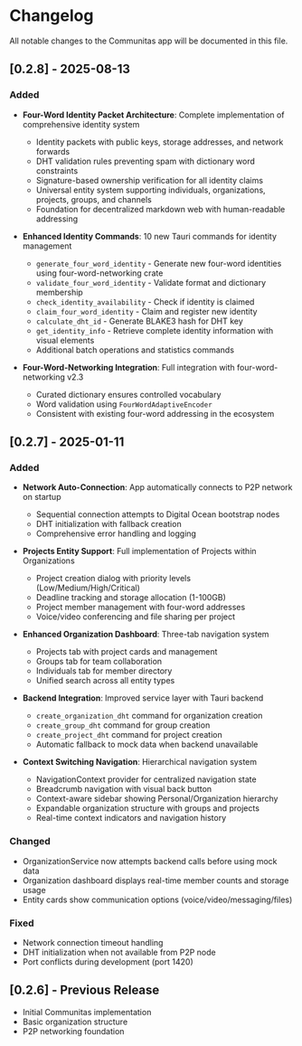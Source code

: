# Changelog

All notable changes to the Communitas app will be documented in this file.

## [0.2.8] - 2025-08-13

### Added
- **Four-Word Identity Packet Architecture**: Complete implementation of comprehensive identity system
  - Identity packets with public keys, storage addresses, and network forwards  
  - DHT validation rules preventing spam with dictionary word constraints
  - Signature-based ownership verification for all identity claims
  - Universal entity system supporting individuals, organizations, projects, groups, and channels
  - Foundation for decentralized markdown web with human-readable addressing
  
- **Enhanced Identity Commands**: 10 new Tauri commands for identity management
  - `generate_four_word_identity` - Generate new four-word identities using four-word-networking crate
  - `validate_four_word_identity` - Validate format and dictionary membership
  - `check_identity_availability` - Check if identity is claimed
  - `claim_four_word_identity` - Claim and register new identity
  - `calculate_dht_id` - Generate BLAKE3 hash for DHT key
  - `get_identity_info` - Retrieve complete identity information with visual elements
  - Additional batch operations and statistics commands

- **Four-Word-Networking Integration**: Full integration with four-word-networking v2.3
  - Curated dictionary ensures controlled vocabulary
  - Word validation using `FourWordAdaptiveEncoder`
  - Consistent with existing four-word addressing in the ecosystem

## [0.2.7] - 2025-01-11

### Added
- **Network Auto-Connection**: App automatically connects to P2P network on startup
  - Sequential connection attempts to Digital Ocean bootstrap nodes
  - DHT initialization with fallback creation
  - Comprehensive error handling and logging
  
- **Projects Entity Support**: Full implementation of Projects within Organizations
  - Project creation dialog with priority levels (Low/Medium/High/Critical)
  - Deadline tracking and storage allocation (1-100GB)
  - Project member management with four-word addresses
  - Voice/video conferencing and file sharing per project
  
- **Enhanced Organization Dashboard**: Three-tab navigation system
  - Projects tab with project cards and management
  - Groups tab for team collaboration
  - Individuals tab for member directory
  - Unified search across all entity types
  
- **Backend Integration**: Improved service layer with Tauri backend
  - `create_organization_dht` command for organization creation
  - `create_group_dht` command for group creation
  - `create_project_dht` command for project creation
  - Automatic fallback to mock data when backend unavailable

- **Context Switching Navigation**: Hierarchical navigation system
  - NavigationContext provider for centralized navigation state
  - Breadcrumb navigation with visual back button
  - Context-aware sidebar showing Personal/Organization hierarchy
  - Expandable organization structure with groups and projects
  - Real-time context indicators and navigation history

### Changed
- OrganizationService now attempts backend calls before using mock data
- Organization dashboard displays real-time member counts and storage usage
- Entity cards show communication options (voice/video/messaging/files)

### Fixed
- Network connection timeout handling
- DHT initialization when not available from P2P node
- Port conflicts during development (port 1420)

## [0.2.6] - Previous Release

- Initial Communitas implementation
- Basic organization structure
- P2P networking foundation